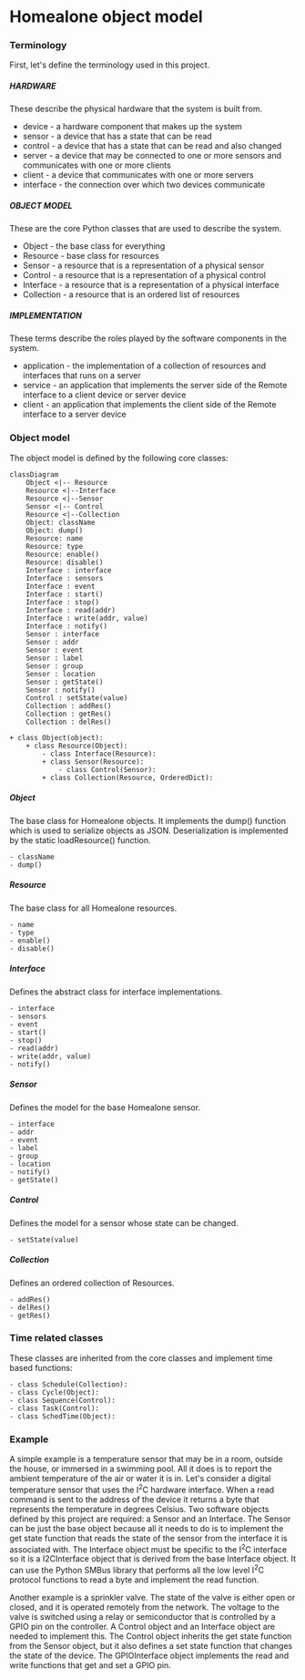 # Homealone object model

### Terminology

First, let's define the terminology used in this project.

##### HARDWARE
These describe the physical hardware that the system is built from.

- device - a hardware component that makes up the system
- sensor - a device that has a state that can be read
- control - a device that has a state that can be read and also changed
- server - a device that may be connected to one or more sensors and communicates with one or more clients
- client - a device that communicates with one or more servers
- interface - the connection over which two devices communicate

##### OBJECT MODEL
These are the core Python classes that are used to describe the system.

- Object - the base class for everything
- Resource - base class for resources
- Sensor - a resource that is a representation of a physical sensor
- Control - a resource that is a representation of a physical control
- Interface - a resource that is a representation of a physical interface
- Collection - a resource that is an ordered list of resources

##### IMPLEMENTATION
These terms describe the roles played by the software components in the system.

- application - the implementation of a collection of resources and interfaces that runs on a server
- service - an application that implements the server side of the Remote interface to a client device or server device
- client - an application that implements the client side of the Remote interface to a server device


### Object model
The object model is defined by the following core classes:

```mermaid
classDiagram
	Object <|-- Resource
	Resource <|--Interface
	Resource <|--Sensor
	Sensor <|-- Control
	Resource <|--Collection
	Object: className
	Object: dump()
	Resource: name
	Resource: type
	Resource: enable()
	Resource: disable()
	Interface : interface
	Interface : sensors
	Interface : event
	Interface : start()
	Interface : stop()
	Interface : read(addr)
	Interface : write(addr, value)
	Interface : notify()
	Sensor : interface
	Sensor : addr
	Sensor : event
	Sensor : label
	Sensor : group
	Sensor : location
	Sensor : getState()
	Sensor : notify()
	Control : setState(value)
	Collection : addRes()
	Collection : getRes()
	Collection : delRes()
```

	+ class Object(object):
		+ class Resource(Object):
		    - class Interface(Resource):
		    + class Sensor(Resource):
		        - class Control(Sensor):
		    + class Collection(Resource, OrderedDict):

##### Object
The base class for Homealone objects.  It implements the dump() function which is used to serialize objects as JSON.  Deserialization is implemented by the static loadResource() function.

	- className
	- dump()

##### Resource
The base class for all Homealone resources.

    - name
	- type
	- enable()
	- disable()

##### Interface
Defines the abstract class for interface implementations.

    - interface
    - sensors
    - event
    - start()
    - stop()
    - read(addr)
    - write(addr, value)
    - notify()

##### Sensor
Defines the model for the base Homealone sensor.

    - interface
    - addr
    - event
    - label
    - group
    - location
    - notify()
    - getState()

##### Control
Defines the model for a sensor whose state can be changed.

    - setState(value)

##### Collection
Defines an ordered collection of Resources.

	- addRes()
	- delRes()
	- getRes()

### Time related classes
These classes are inherited from the core classes and implement time based functions:

	- class Schedule(Collection):
    - class Cycle(Object):
	- class Sequence(Control):
	- class Task(Control):
    - class SchedTime(Object):

### Example
A simple example is a temperature sensor that may be in a room, outside the house, or immersed in a swimming pool.  All it does is to report the ambient temperature of the air or water it is in.  Let's consider a digital temperature sensor that uses the I<sup>2</sup>C hardware interface.  When a read command is sent to the address of the device it returns a byte that represents the temperature in degrees Celsius.  Two software objects defined by this project are required: a Sensor and an Interface.  The Sensor can be just the base object because all it needs to do is to implement the get state function that reads the state of the sensor from the interface it is associated with.  The Interface object must be specific to the I<sup>2</sup>C interface so it is a I2CInterface object that is derived from the base Interface object.  It can use the Python SMBus library that performs all the low level I<sup>2</sup>C protocol functions to read a byte and implement the read function.

Another example is a sprinkler valve.  The state of the valve is either open or closed, and it is operated remotely from the network.  The voltage to the valve is switched using a relay or semiconductor that is controlled by a GPIO pin on the controller.  A Control object and an Interface object are needed to implement this.  The Control object inherits the get state function from the Sensor object, but it also defines a set state function that changes the state of the device.  The GPIOInterface object implements the read and write functions that get and set a GPIO pin.
